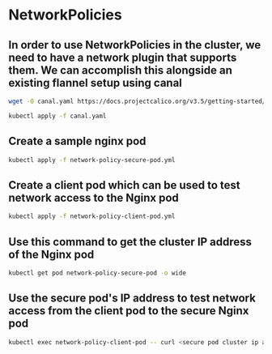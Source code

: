 # NetworkPolicies

## In order to use NetworkPolicies in the cluster, we need to have a network plugin that supports them. We can accomplish this alongside an existing flannel setup using canal

```bash
wget -O canal.yaml https://docs.projectcalico.org/v3.5/getting-started/kubernetes/installation/hosted/canal/canal.yaml

kubectl apply -f canal.yaml
```

## Create a sample nginx pod

```bash
kubectl apply -f network-policy-secure-pod.yml
```

## Create a client pod which can be used to test network access to the Nginx pod

```bash
kubectl apply -f network-policy-client-pod.yml
```

## Use this command to get the cluster IP address of the Nginx pod

```bash
kubectl get pod network-policy-secure-pod -o wide
```

## Use the secure pod's IP address to test network access from the client pod to the secure Nginx pod

```bash
kubectl exec network-policy-client-pod -- curl <secure pod cluster ip address>
```

